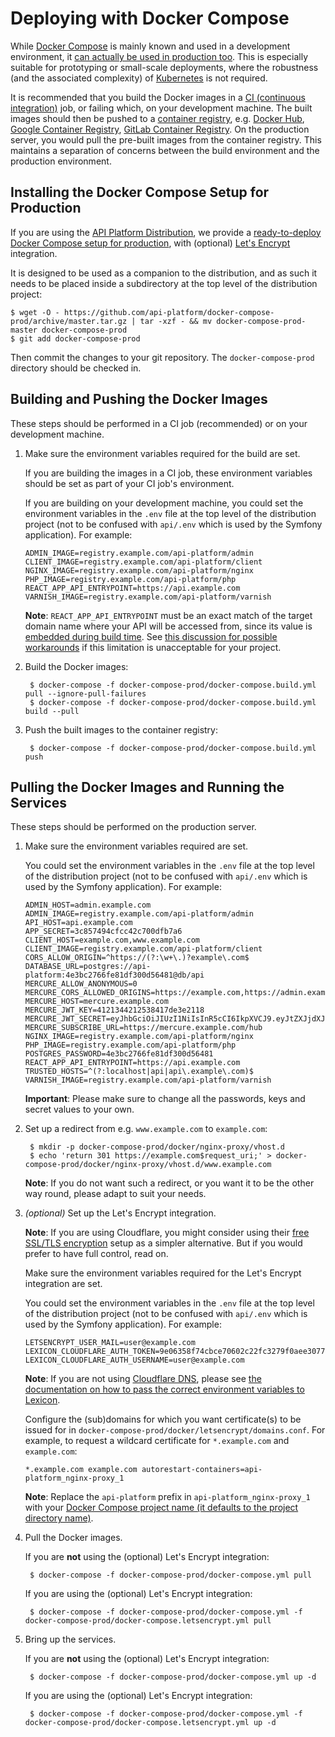 #   Deploying with Docker Compose

While [Docker Compose](https://docs.docker.com/compose/) is mainly known and used in a development environment, it [can
actually be used in production too](https://docs.docker.com/compose/production/). This is especially suitable for prototyping
or small-scale deployments, where the robustness (and the associated complexity) of [Kubernetes](kubernetes.md) is not
required.

It is recommended that you build the Docker images in a [CI (continuous integration)](https://en.wikipedia.org/wiki/Continuous_integration)
job, or failing which, on your development machine. The built images should then be pushed to a [container registry](https://docs.docker.com/registry/introduction/),
e.g. [Docker Hub](https://hub.docker.com/), [Google Container Registry](https://cloud.google.com/container-registry/),
[GitLab Container Registry](https://docs.gitlab.com/ee/user/packages/container_registry/). On the production server, you
would pull the pre-built images from the container registry. This maintains a separation of concerns between the build
environment and the production environment.

##  Installing the Docker Compose Setup for Production

If you are using the [API Platform Distribution](../distribution/index.md), we provide a [ready-to-deploy Docker Compose
setup for production](https://github.com/api-platform/docker-compose-prod), with (optional) [Let's Encrypt](https://letsencrypt.org/)
integration.

It is designed to be used as a companion to the distribution, and as such it needs to be placed inside a subdirectory at
the top level of the distribution project:

    $ wget -O - https://github.com/api-platform/docker-compose-prod/archive/master.tar.gz | tar -xzf - && mv docker-compose-prod-master docker-compose-prod
    $ git add docker-compose-prod

Then commit the changes to your git repository. The `docker-compose-prod` directory should be checked in.

##  Building and Pushing the Docker Images

These steps should be performed in a CI job (recommended) or on your development machine.

1. Make sure the environment variables required for the build are set.

    If you are building the images in a CI job, these environment variables should be set as part of your CI job's environment.

    If you are building on your development machine, you could set the environment variables in the `.env` file at the
    top level of the distribution project (not to be confused with `api/.env` which is used by the Symfony application).
    For example:

    ```
    ADMIN_IMAGE=registry.example.com/api-platform/admin
    CLIENT_IMAGE=registry.example.com/api-platform/client
    NGINX_IMAGE=registry.example.com/api-platform/nginx
    PHP_IMAGE=registry.example.com/api-platform/php
    REACT_APP_API_ENTRYPOINT=https://api.example.com
    VARNISH_IMAGE=registry.example.com/api-platform/varnish
    ```

    **Note**: `REACT_APP_API_ENTRYPOINT` must be an exact match of the target domain name where your API will be accessed
    from, since its value is [embedded during build time](https://create-react-app.dev/docs/adding-custom-environment-variables).
    See [this discussion for possible workarounds](https://github.com/facebook/create-react-app/issues/2353) if this limitation
    is unacceptable for your project.

2. Build the Docker images:

        $ docker-compose -f docker-compose-prod/docker-compose.build.yml pull --ignore-pull-failures
        $ docker-compose -f docker-compose-prod/docker-compose.build.yml build --pull

3. Push the built images to the container registry:

        $ docker-compose -f docker-compose-prod/docker-compose.build.yml push

##  Pulling the Docker Images and Running the Services

These steps should be performed on the production server.

1. Make sure the environment variables required are set.

    You could set the environment variables in the `.env` file at the top level of the distribution project (not to be
    confused with `api/.env` which is used by the Symfony application). For example:

    ```
    ADMIN_HOST=admin.example.com
    ADMIN_IMAGE=registry.example.com/api-platform/admin
    API_HOST=api.example.com
    APP_SECRET=3c857494cfcc42c700dfb7a6
    CLIENT_HOST=example.com,www.example.com
    CLIENT_IMAGE=registry.example.com/api-platform/client
    CORS_ALLOW_ORIGIN=^https://(?:\w+\.)?example\.com$
    DATABASE_URL=postgres://api-platform:4e3bc2766fe81df300d56481@db/api
    MERCURE_ALLOW_ANONYMOUS=0
    MERCURE_CORS_ALLOWED_ORIGINS=https://example.com,https://admin.example.com
    MERCURE_HOST=mercure.example.com
    MERCURE_JWT_KEY=4121344212538417de3e2118
    MERCURE_JWT_SECRET=eyJhbGciOiJIUzI1NiIsInR5cCI6IkpXVCJ9.eyJtZXJjdXJlIjp7InN1YnNjcmliZSI6WyJmb28iLCJiYXIiXSwicHVibGlzaCI6WyJmb28iXX19.B0MuTRMPLrut4Nt3wxVvLtfWB_y189VEpWMlSmIQABQ
    MERCURE_SUBSCRIBE_URL=https://mercure.example.com/hub
    NGINX_IMAGE=registry.example.com/api-platform/nginx
    PHP_IMAGE=registry.example.com/api-platform/php
    POSTGRES_PASSWORD=4e3bc2766fe81df300d56481
    REACT_APP_API_ENTRYPOINT=https://api.example.com
    TRUSTED_HOSTS=^(?:localhost|api|api\.example\.com)$
    VARNISH_IMAGE=registry.example.com/api-platform/varnish
    ```

    **Important**: Please make sure to change all the passwords, keys and secret values to your own.

2. Set up a redirect from e.g. `www.example.com` to `example.com`:

        $ mkdir -p docker-compose-prod/docker/nginx-proxy/vhost.d
        $ echo 'return 301 https://example.com$request_uri;' > docker-compose-prod/docker/nginx-proxy/vhost.d/www.example.com

    **Note**: If you do not want such a redirect, or you want it to be the other way round, please adapt to suit your needs.

3. *(optional)* Set up the Let's Encrypt integration.

    **Note**: If you are using Cloudflare, you might consider using their [free SSL/TLS encryption](https://www.cloudflare.com/ssl/)
    setup as a simpler alternative. But if you would prefer to have full control, read on.

    Make sure the environment variables required for the Let's Encrypt integration are set.

    You could set the environment variables in the `.env` file at the top level of the distribution project (not to be
    confused with `api/.env` which is used by the Symfony application). For example:

    ```
    LETSENCRYPT_USER_MAIL=user@example.com
    LEXICON_CLOUDFLARE_AUTH_TOKEN=9e06358f74cbce70602c22fc3279f0aee3077
    LEXICON_CLOUDFLARE_AUTH_USERNAME=user@example.com
    ```

    **Note**: If you are not using [Cloudflare DNS](https://www.cloudflare.com/dns/), please see [the documentation on
    how to pass the correct environment variables to Lexicon](https://github.com/adferrand/docker-letsencrypt-dns#configuring-dns-provider-and-authentication-to-dns-api).

    Configure the (sub)domains for which you want certificate(s) to be issued for in `docker-compose-prod/docker/letsencrypt/domains.conf`.
    For example, to request a wildcard certificate for `*.example.com` and `example.com`:

    ```
    *.example.com example.com autorestart-containers=api-platform_nginx-proxy_1
    ```

    **Note**: Replace the `api-platform` prefix in `api-platform_nginx-proxy_1` with your [Docker Compose project name
    (it defaults to the project directory name)](https://docs.docker.com/compose/reference/envvars/#compose_project_name).

4. Pull the Docker images.

    If you are **not** using the (optional) Let's Encrypt integration:

        $ docker-compose -f docker-compose-prod/docker-compose.yml pull

    If you are using the (optional) Let's Encrypt integration:

        $ docker-compose -f docker-compose-prod/docker-compose.yml -f docker-compose-prod/docker-compose.letsencrypt.yml pull

5. Bring up the services.

    If you are **not** using the (optional) Let's Encrypt integration:

        $ docker-compose -f docker-compose-prod/docker-compose.yml up -d

    If you are using the (optional) Let's Encrypt integration:

        $ docker-compose -f docker-compose-prod/docker-compose.yml -f docker-compose-prod/docker-compose.letsencrypt.yml up -d
